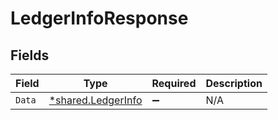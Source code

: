 # LedgerInfoResponse


## Fields

| Field                                                          | Type                                                           | Required                                                       | Description                                                    |
| -------------------------------------------------------------- | -------------------------------------------------------------- | -------------------------------------------------------------- | -------------------------------------------------------------- |
| `Data`                                                         | [*shared.LedgerInfo](../../../pkg/models/shared/ledgerinfo.md) | :heavy_minus_sign:                                             | N/A                                                            |